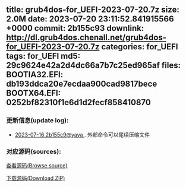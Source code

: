 title: grub4dos-for_UEFI-2023-07-20.7z
size: 2.0M
date: 2023-07-20 23:11:52.841915566 +0000
commit: 2b155c93
downlink: http://dl.grub4dos.chenall.net/grub4dos-for_UEFI-2023-07-20.7z
categories: for_UEFI
tags: for_UEFI
md5: 29c9624e42a2d4dc66a7b7c25ed965af
files:
  BOOTIA32.EFI: db193ddca20e7ecdaa900cad9817bece
  BOOTX64.EFI: 0252bf82310f1e6d1d2fecf858410870
---

### 更新信息(update log):
  * [2023-07-16 2b155c9@yaya ](https://github.com/chenall/grub4dos/commit/2b155c93ee0aabe3b7cab21ea9a5da8b4a8cd30e)     ﻿. 外部命令可以尾续压缩文件


### 对应源码(sources):
  [查看源码(Browse source)](https://github.com/chenall/grub4dos/tree/2b155c93ee0aabe3b7cab21ea9a5da8b4a8cd30e)

  [下载源码(Download ZIP)](https://github.com/chenall/grub4dos/archive/2b155c93ee0aabe3b7cab21ea9a5da8b4a8cd30e.zip)
